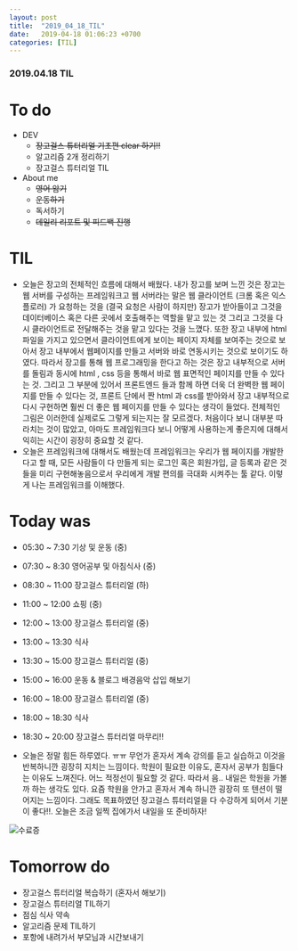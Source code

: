 ```yaml
---
layout: post
title:  "2019_04_18_TIL"
date:   2019-04-18 01:06:23 +0700
categories: [TIL]
---
```


### 2019.04.18 TIL
 
# To do

* DEV
	* ~~장고걸스 튜터리얼 기초편 clear 하기!!~~
	* 알고리즘 2개 정리하기
	* 장고걸스 튜터리얼 TIL
* About me
	* ~~영어 암기~~
	* ~~운동하기~~
	* 독서하기
	* ~~데일리 리포트 및 피드백 진행~~

# TIL

* 오늘은 장고의 전체적인 흐름에 대해서 배웠다. 내가 장고를 보며 느낀 것은 장고는 웹 서버를 구성하는 프레임워크고 웹 서버라는 말은 웹 클라이언트 (크롬 혹은 익스플로러) 가 요청하는 것을 (결국 요청은 사람이 하지만) 장고가 받아들이고 그것을 데이터베이스 혹은 다른 곳에서 호출해주는 역할을 맡고 있는 것 그리고 그것을 다시 클라이언트로 전달해주는 것을 맡고 있다는 것을 느꼈다. 또한 장고 내부에 html 파일을 가지고 있으면서 클라이언트에게 보이는 페이지 자체를 보여주는 것으로 보아서 장고 내부에서 웹페이지를 만들고 서버와 바로 연동시키는 것으로 보이기도 하였다. 따라서 장고를 통해 웹 프로그래밍을 한다고 하는 것은 장고 내부적으로 서버를 돌림과 동시에 html , css 등을 통해서 바로 웹 표면적인 페이지를 만들 수 있다는 것. 그리고 그 부분에 있어서 프론트엔드 들과 함께 하면 더욱 더 완벽한 웹 페이지를 만들 수 있다는 것, 프론트 단에서 짠 html 과 css를 받아와서 장고 내부적으로 다시 구현하면 훨씬 더 좋은 웹 페이지를 만들 수 있다는 생각이 들었다. 전체적인 그림은 이러한데 실제로도 그렇게 되는지는 잘 모르겠다. 처음이다 보니 대부분 따라치는 것이 많았고, 아마도 프레임워크다 보니 어떻게 사용하는게 좋은지에 대해서 익히는 시간이 굉장히 중요할 것 같다. 
* 오늘은 프레임워크에 대해서도 배웠는데 프레임워크는 우리가 웹 페이지를 개발한다고 할 때, 모든 사람들이 다 만들게 되는 로그인 혹은 회원가입, 글 등록과 같은 것들을 미리 구현해놓음으로서 우리에게 개발 편의를 극대화 시켜주는 툴 같다. 이렇게 나는 프레임워크를 이해했다.

# Today was

* 05:30 ~ 7:30 기상 및 운동 (중)
* 07:30 ~ 8:30 영어공부 및 아침식사 (중)
* 08:30 ~ 11:00 장고걸스 튜터리얼 (하)
* 11:00 ~ 12:00 쇼핑 (중)
* 12:00 ~ 13:00 장고걸스 튜터리얼 (중)
* 13:00 ~ 13:30 식사
* 13:30 ~ 15:00 장고걸스 튜터리얼 (중)
* 15:00 ~ 16:00 운동 & 블로그 배경음악 삽입 해보기
* 16:00 ~ 18:00 장고걸스 튜터리얼 (중)
* 18:00 ~ 18:30 식사
* 18:30 ~ 20:00 장고걸스 튜터리얼 마무리!!

* 오늘은 정말 힘든 하루였다. ㅠㅠ 무언가 혼자서 계속 강의를 듣고 실습하고 이것을 반복하니깐 굉장히 지치는 느낌이다. 학원이 필요한 이유도, 혼자서 공부가 힘들다는 이유도 느껴진다. 어느 적정선이 필요할 것 같다. 따라서 음.. 내일은 학원을 가볼까 하는 생각도 있다. 요즘 학원을 안가고 혼자서 계속 하니깐 굉장히 또 텐션이 떨어지는 느낌이다. 그래도 목표하였던 장고걸스 튜터리얼을 다 수강하게 되어서 기분이 좋다!!. 오늘은 조금 일찍 집에가서 내일을 또 준비하자!

![수료증](https://user-images.githubusercontent.com/46436843/56357291-55cfe000-6216-11e9-855f-7c8de30975c1.jpg)

# Tomorrow do

* 장고걸스 튜터리얼 복습하기 (혼자서 해보기)
* 장고걸스 튜터리얼 TIL하기
* 점심 식사 약속
* 알고리즘 문제 TIL하기
* 포항에 내려가서 부모님과 시간보내기






